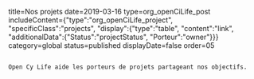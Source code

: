 title=Nos projets
date=2019-03-16
type=org_openCiLife_post
includeContent={"type":"org_openCiLife_project", "specificClass":"projects", "display":{"type":"table", "content":"link", "additionalData":{"Status":"projectStatus", "Porteur":"owner"}}}
category=global
status=published
displayDate=false
order=05
~~~~~~

Open Cy Life aide les porteurs de projets partageant nos objectifs.
